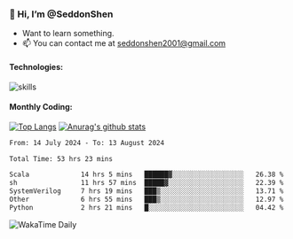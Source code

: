 ### 👋 Hi, I’m @SeddonShen
- Want to learn something.
- 📫 You can contact me at seddonshen2001@gmail.com

#### Technologies:

![skills](https://skillicons.dev/icons?i=scala,js,html,css,bootstrap,jquery,c,cpp,cloudflare,django,docker,flask,git,github,githubactions,linux,latex,mysql,nodejs,ps,php,pr,py,raspberrypi,redis,unreal,v,vscode,vue,bash)

#### Monthly Coding:
[![Top Langs](https://github-readme-stats.vercel.app/api/top-langs?username=seddonshen&show_icons=true&locale=en&layout=compact&hide=html&langs_count=8)](https://github.com/SeddonShen/)
[![Anurag's github stats](https://github-readme-stats.vercel.app/api?username=SeddonShen&count_private=true&show_icons=true)](https://github.com/anuraghazra/github-readme-stats)
<!--START_SECTION:waka-->

```txt
From: 14 July 2024 - To: 13 August 2024

Total Time: 53 hrs 23 mins

Scala             14 hrs 5 mins   ██████▓░░░░░░░░░░░░░░░░░░   26.38 %
sh                11 hrs 57 mins  █████▓░░░░░░░░░░░░░░░░░░░   22.39 %
SystemVerilog     7 hrs 19 mins   ███▒░░░░░░░░░░░░░░░░░░░░░   13.71 %
Other             6 hrs 55 mins   ███▒░░░░░░░░░░░░░░░░░░░░░   12.97 %
Python            2 hrs 21 mins   █░░░░░░░░░░░░░░░░░░░░░░░░   04.42 %
```

<!--END_SECTION:waka-->

![WakaTime Daily](https://wakatime.com/share/@seddon2001/61a7e342-5f12-4fea-bf92-1fac161e97d6.svg)
<!---
SeddonShen/SeddonShen is a ✨ special ✨ repository because its `README.md` (this file) appears on your GitHub profile.
You can click the Preview link to take a look at your changes.
--->
